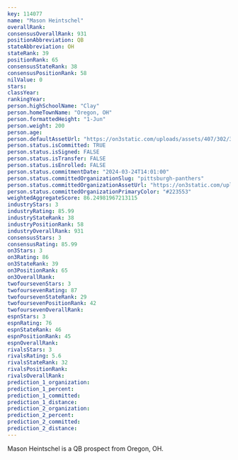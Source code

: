 ```yaml
---
key: 114077
name: "Mason Heintschel"
overallRank: 
consensusOverallRank: 931
positionAbbreviation: QB
stateAbbreviation: OH
stateRank: 39
positionRank: 65
consensusStateRank: 38
consensusPositionRank: 58
nilValue: 0
stars: 
classYear: 
rankingYear: 
person.highSchoolName: "Clay"
person.homeTownName: "Oregon, OH"
person.formattedHeight: "1-Jun"
person.weight: 200
person.age: 
person.defaultAssetUrl: "https://on3static.com/uploads/assets/407/302/302407.png"
person.status.isCommitted: TRUE
person.status.isSigned: FALSE
person.status.isTransfer: FALSE
person.status.isEnrolled: FALSE
person.status.commitmentDate: "2024-03-24T14:01:00"
person.status.committedOrganizationSlug: "pittsburgh-panthers"
person.status.committedOrganizationAssetUrl: "https://on3static.com/uploads/assets/797/149/149797.svg"
person.status.committedOrganizationPrimaryColor: "#223553"
weightedAggregateScore: 86.24981967213115
industryStars: 3
industryRating: 85.99
industryStateRank: 38
industryPositionRank: 58
industryOverallRank: 931
consensusStars: 3
consensusRating: 85.99
on3Stars: 3
on3Rating: 86
on3StateRank: 39
on3PositionRank: 65
on3OverallRank: 
twofoursevenStars: 3
twofoursevenRating: 87
twofoursevenStateRank: 29
twofoursevenPositionRank: 42
twofoursevenOverallRank: 
espnStars: 3
espnRating: 76
espnStateRank: 46
espnPositionRank: 45
espnOverallRank: 
rivalsStars: 3
rivalsRating: 5.6
rivalsStateRank: 32
rivalsPositionRank: 
rivalsOverallRank: 
prediction_1_organization: 
prediction_1_percent: 
prediction_1_committed: 
prediction_1_distance: 
prediction_2_organization: 
prediction_2_percent: 
prediction_2_committed: 
prediction_2_distance: 
---
```

Mason Heintschel is a QB prospect from Oregon, OH.